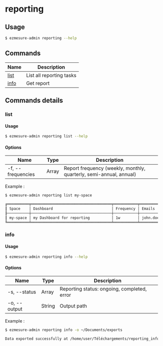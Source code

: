 # reporting

## Usage

```bash
$ ezmesure-admin reporting --help
```

## Commands

| Name | Description |
| --- | --- |
| [list](#list) | List all reporting tasks |
| [info](#info) | Get report |

## Commands details

### list

#### Usage
```bash
$ ezmesure-admin reporting list --help
```

#### Options
| Name | Type | Description |
| --- | --- | --- |
| -f, --frequencies | Array | Report frequency (weekly, monthly, quarterly, semi-annual, annual) |

Example :

```bash
$ ezmesure-admin reporting list my-space

╔══════════╤═════════════════════════════════════╤═══════════╤════════════════════════╤═══════╤═════════╗
║ Space    │ Dashboard                           │ Frequency │ Emails                 │ Print │ Sent at ║
╟──────────┼─────────────────────────────────────┼───────────┼────────────────────────┼───────┼─────────╢
║ my-space │ my Dashboard for reporting          │ 1w        │ john.doe@email.fr, ... │ true  │         ║
╚══════════╧═════════════════════════════════════╧═══════════╧════════════════════════╧═══════╧═════════╝
```

### info

#### Usage
```bash
$ ezmesure-admin reporting info --help
```

#### Options
| Name | Type | Description |
| --- | --- | --- |
| -s, --status | Array | Reporting status: ongoing, completed, error |
| -o, --output | String | Output path |

Example :

```bash
$ ezmesure-admin reporting info -o ~/Documents/exports

Data exported successfully at /home/user/Téléchargements/reporting_info_2021_04_19_14_5_59.json
```